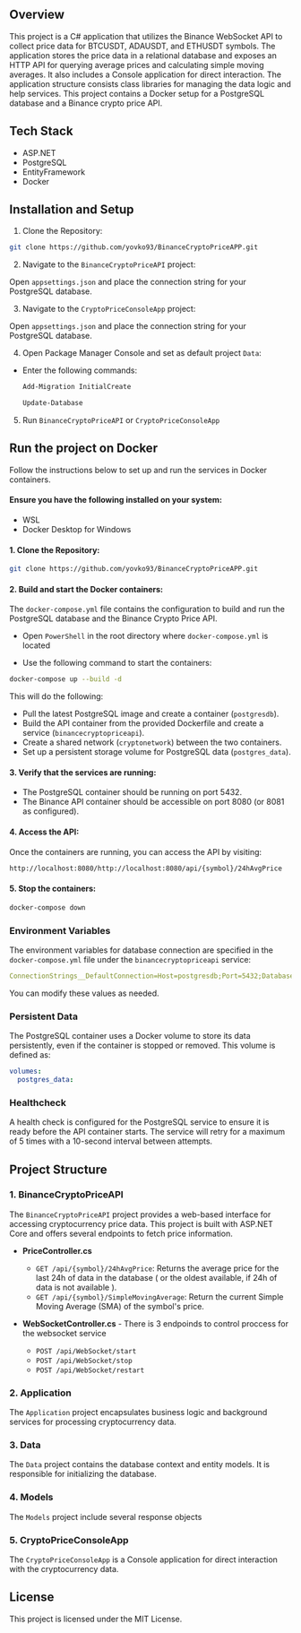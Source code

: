 ## Overview
This project is a C# application that utilizes the Binance WebSocket API to collect price data for BTCUSDT, ADAUSDT, and ETHUSDT symbols. The application stores the price data in a relational database and exposes an HTTP API for querying average prices and calculating simple moving averages. It also includes a Console application for direct interaction. The application structure consists class libraries for managing the data logic and help services. This project contains a Docker setup for a PostgreSQL database and a Binance crypto price API.

## Tech Stack
- ASP.NET
- PostgreSQL
- EntityFramework
- Docker

## Installation and Setup
1. Clone the Repository:

  ```bash
  git clone https://github.com/yovko93/BinanceCryptoPriceAPP.git
  ```
2. Navigate to the `BinanceCryptoPriceAPI` project:

Open `appsettings.json` and place the connection string for your PostgreSQL database.

3. Navigate to the `CryptoPriceConsoleApp` project:

Open `appsettings.json` and place the connection string for your PostgreSQL database.

4. Open Package Manager Console and set as default project `Data`:
* Enter the following commands:
  
  ```powershell
  Add-Migration InitialCreate
  ```

  ```powershell
  Update-Database
  ```

5. Run `BinanceCryptoPriceAPI` or `CryptoPriceConsoleApp`

## Run the project on Docker
Follow the instructions below to set up and run the services in Docker containers.
#### Ensure you have the following installed on your system:
  * WSL
  * Docker Desktop for Windows

#### 1. Clone the Repository:
   
  ```bash
  git clone https://github.com/yovko93/BinanceCryptoPriceAPP.git
  ```

#### 2. Build and start the Docker containers:

The `docker-compose.yml` file contains the configuration to build and run the PostgreSQL database and the Binance Crypto Price API.

  * Open `PowerShell` in the root directory where `docker-compose.yml` is located

  * Use the following command to start the containers:

  ```bash
  docker-compose up --build -d
  ```

This will do the following:

  * Pull the latest PostgreSQL image and create a container (`postgresdb`).
  * Build the API container from the provided Dockerfile and create a service (`binancecryptopriceapi`).
  * Create a shared network (`cryptonetwork`) between the two containers.
  * Set up a persistent storage volume for PostgreSQL data (`postgres_data`).

#### 3. Verify that the services are running:

  * The PostgreSQL container should be running on port 5432.
  * The Binance API container should be accessible on port 8080 (or 8081 as configured).

#### 4. Access the API:

Once the containers are running, you can access the API by visiting:

  ```bash
  http://localhost:8080/http://localhost:8080/api/{symbol}/24hAvgPrice
  ```

#### 5. Stop the containers:

  ```bash
  docker-compose down
  ```
### Environment Variables
The environment variables for database connection are specified in the `docker-compose.yml` file under the `binancecryptopriceapi` service:

  ```yaml
  ConnectionStrings__DefaultConnection=Host=postgresdb;Port=5432;Database=crypto_price_data_db;Username=postgres;Password=123456789;
  ```
You can modify these values as needed.

### Persistent Data
The PostgreSQL container uses a Docker volume to store its data persistently, even if the container is stopped or removed. This volume is defined as:

  ```yaml
  volumes:
    postgres_data:
  ```

### Healthcheck
A health check is configured for the PostgreSQL service to ensure it is ready before the API container starts. The service will retry for a maximum of 5 times with a 10-second interval between attempts.


## Project Structure

### 1. BinanceCryptoPriceAPI

The `BinanceCryptoPriceAPI` project provides a web-based interface for accessing cryptocurrency price data. This project is built with ASP.NET Core and offers several endpoints to fetch price information.

- **PriceController.cs**
  - `GET /api/{symbol}/24hAvgPrice`: Returns the average price for the last 24h of data in the database ( or the oldest available, if 24h of data is not available ).
  - `GET /api/{symbol}/SimpleMovingAverage`: Return the current Simple Moving Average (SMA) of the symbol's price.
 
- **WebSocketController.cs** - There is 3 endpoinds to control proccess for the websocket service
  - `POST /api/WebSocket/start`
  - `POST /api/WebSocket/stop`
  - `POST /api/WebSocket/restart`

### 2. Application

The `Application` project encapsulates business logic and background services for processing cryptocurrency data.

### 3. Data

The `Data` project contains the database context and entity models. It is responsible for initializing the database.

### 4. Models

The `Models` project include several response objects

### 5. CryptoPriceConsoleApp

The `CryptoPriceConsoleApp` is a Console application for direct interaction with the cryptocurrency data.

## License
This project is licensed under the MIT License.

